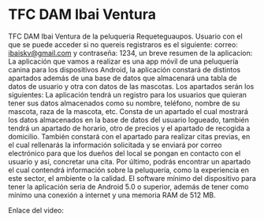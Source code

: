 # TFC DAM Ibai Ventura
 TFC DAM Ibai Ventura de la peluqueria Requeteguaupos.
 Usuario con el que se puede acceder si no quereis registraros es el siguiente: correo: ibaiskv@gmail.com y contraseña: 1234, un breve resumen de la aplicacion:
 La aplicación que vamos a realizar es una app móvil de una peluquería canina para los dispositivos Android, la aplicación constará de distintos apartados además de una base de datos que almacenará una tabla de datos de usuario y otra con datos de las mascotas. 
Los apartados serán los siguientes:
La aplicación tendrá un registro para los usuarios que quieran tener sus datos almacenados como su nombre, teléfono, nombre de su mascota, raza de la mascota, etc.
Consta de un apartado el cual mostrará los datos almacenados en la base de datos del usuario logueado, también tendrá un apartado de horario, otro de precios y el apartado de recogida a domicilio.
También constará con el apartado para realizar citas previas, en el cual rellenarás la información solicitada y se enviará por correo electrónico para que los dueños del local se pongan en contacto con el usuario y así, concretar una cita. Por último, podrás encontrar un apartado el cual contendrá información sobre la peluquería, como la experiencia en este sector, el ambiente o la calidad.
El software mínimo del dispositivo para tener la aplicación seria de Android 5.0 o superior, además de tener como mínimo una conexión a internet y una memoria RAM de 512 MB.

 Enlace del video:

